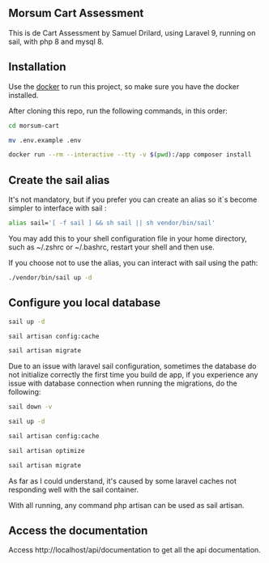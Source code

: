 ## Morsum Cart Assessment

This is de Cart Assessment by Samuel Drilard, using Laravel 9, running on sail, with php 8 and mysql 8.

## Installation

Use the [docker](https://docs.docker.com/get-docker/) to run this project, so make sure you have the docker installed.

After cloning this repo, run the following commands, in this order:
```bash
cd morsum-cart
```
```bash
mv .env.example .env
```
```bash
docker run --rm --interactive --tty -v $(pwd):/app composer install
```
## Create the sail alias
It's not mandatory, but if you prefer you can create an alias so it´s become simpler to interface with sail :

```bash
alias sail='[ -f sail ] && sh sail || sh vendor/bin/sail'
```

You may add this to your shell configuration file in your home directory, such as ~/.zshrc or ~/.bashrc, restart your shell and then use.

If you choose not to use the alias, you can interact with sail using the path:

```bash
./vendor/bin/sail up -d
```

## Configure you local database
```bash
sail up -d
```
```bash
sail artisan config:cache
```
```bash
sail artisan migrate
```

Due to an issue with laravel sail configuration, sometimes the database do not initialize correctly the first time you build de app, if you experience any issue with database connection when running the migrations, do the following:

```bash
sail down -v
```
```bash
sail up -d
```
```bash
sail artisan config:cache
```
```bash
sail artisan optimize
```
```bash
sail artisan migrate
```
As far as I could understand, it's caused by some laravel caches not responding well with the sail container.

With all running, any command php artisan can be used as sail artisan.

## Access the documentation
Access http://localhost/api/documentation to get all the api documentation.
